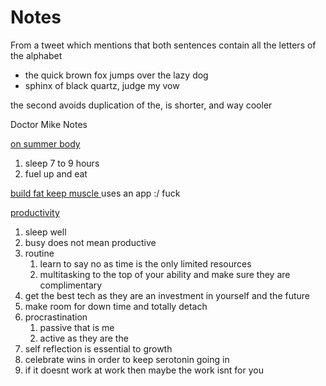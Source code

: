 # Notes

From a tweet which mentions that both sentences contain all the letters of the alphabet 

* the quick brown fox jumps over the lazy dog
* sphinx of black quartz, judge my vow

the second avoids duplication of the, is shorter, and way cooler





Doctor Mike Notes

[on summer body](https://www.youtube.com/watch?v=w2I9PTD182A&)

1. sleep 7 to 9 hours  
2. fuel up and eat 



[build fat keep muscle ](https://www.youtube.com/watch?v=KNQwfd2kLJg)uses an app :/ fuck 

[productivity ](https://www.youtube.com/watch?v=o3BqdvmmTHk)

1. sleep well 
2. busy does not mean productive 
3. routine 
   1. learn to say no as time is the only limited resources 
   2. multitasking to the top of your ability and make sure they are complimentary 
4. get the best tech as they are an investment in yourself and the future 
5. make room for down time and totally detach 
6. procrastination 
   1. passive  that is me 
   2. active as they are the 
7. self reflection is essential to growth 
8. celebrate wins in order to keep serotonin going in 
9. if it doesnt work at work then maybe the work isnt for you 









